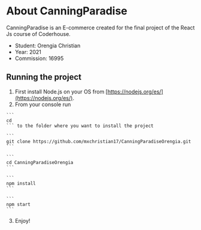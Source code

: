 # About CanningParadise

CanningParadise is an E-commerce created for the final project of the React Js course of Coderhouse.

  - Student: Orengia Christian
  - Year: 2021
  - Commission: 16995

## Running the project

  1. First install Node.js on your OS from [https://nodejs.org/es/](https://nodejs.org/es/).
  2. From your console run
  
    ```
    cd
    ``` to the folder where you want to install the project

    ```
    git clone https://github.com/mxchristian17/CanningParadiseOrengia.git
    ```

    ```
    cd CanningParadiseOrengia
    ```

    ```
    npm install
    ```

    ```
    npm start
    ```
    
  3. Enjoy!
